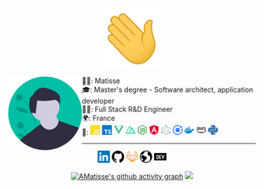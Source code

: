 <div align="center">
    <img src="https://github.com/AMatisse/AMatisse/blob/master/assets/hi.gif" width="130px" alt="Hi gif">
<div>
<div>
    <img align="left" src="https://github.com/AMatisse/AMatisse/blob/master/assets/male_avatar.svg" width="150">
    <p align="left" height="230px">
        🙋‍♂️: Matisse<br />
        🎓: Master's degree - Software architect, application developer<br />
        👨‍💻: Full Stack R&D Engineer<br />
        🌍: France<br />
        🔨: <img src="https://github.com/AMatisse/AMatisse/blob/master/assets/javascript.svg" alt="JavaScript" width="20px">
        <img src="https://github.com/AMatisse/AMatisse/blob/master/assets/typescript.svg" alt="TypeScript" width="20px">
        <img src="https://github.com/AMatisse/AMatisse/blob/master/assets/vue-dot-js.svg" alt="VueJS" width="20px">
        <img src="https://github.com/AMatisse/AMatisse/blob/master/assets/nuxt-dot-js.svg" alt="Nuxt" width="20px">
        <img src="https://github.com/AMatisse/AMatisse/blob/master/assets/node-dot-js.svg" alt="Node.js" width="20px">
        <img src="https://github.com/AMatisse/AMatisse/blob/master/assets/angular.svg" alt="Angular" width="20px">
        <img src="https://github.com/AMatisse/AMatisse/blob/master/assets/electron.svg" alt="Electron" width="20px">
        <img src="https://github.com/AMatisse/AMatisse/blob/master/assets/ionic.svg" alt="Ionic" width="20px">
        <img src="https://github.com/AMatisse/AMatisse/blob/master/assets/docker.svg" alt="Docker" width="20px">
        <img src="https://github.com/AMatisse/AMatisse/blob/master/assets/amazonaws.svg" alt="AWS" width="20px">
        <img src="https://github.com/AMatisse/AMatisse/blob/master/assets/python.svg" alt="Python" width="20px">
    </p>
</div>
<hr />
<p align="center">
    <a href="https://www.linkedin.com/in/matisse-aubry" alt="LinkedIn"><img src="https://github.com/AMatisse/AMatisse/blob/master/assets/linkedin.svg" width="25px"></a>
    <a href="https://github.com/AMatisse" alt="GitHub"><img src="https://github.com/AMatisse/AMatisse/blob/master/assets/github.svg" width="25px"></a>
    <a href="https://gitlab.com/maubry" alt="GitLab"><img src="https://github.com/AMatisse/AMatisse/blob/master/assets/gitlab.svg" width="25px"></a>
    <a href="https://amatisse.dev/" alt="Portfolio"><img src="https://github.com/AMatisse/AMatisse/blob/master/assets/earth.svg" width="25px"></a>
    <a href="https://dev.to/amatisse" alt="Dev.to"><img src="https://github.com/AMatisse/AMatisse/blob/master/assets/devdotto.svg" width="25px"></a>
</p>
    
[![AMatisse's github activity graph](https://github-readme-activity-graph.vercel.app/graph?username=amatisse&radius=16&theme=vue&hide_border=true)](https://github.com/AMatisse)
![](https://komarev.com/ghpvc/?username=AMatisse&color=40B883&style=flat&label=%20👀%20)
